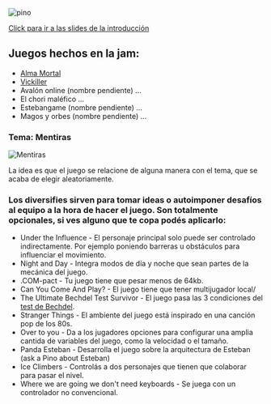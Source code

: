 
![pino](https://serving.photos.photobox.com/78606551901228bd06f5deb84c47f6325ff3f935c7fdd208e21ddea087fbf44ce80b768d.jpg)

[Click para ir a las slides de la introducción](https://docs.google.com/presentation/d/1JFGj-BjxMTW2AVsmwKmRKyb4asc6Zi0wSimKTdvS5U0/edit?usp=sharing)

## Juegos hechos en la jam:
- [Alma Mortal](https://github.com/alvare/gamejam-alma-mortal/)
- [Vickiller](https://docs.google.com/presentation/d/13woJWlaMpkjm6kqvS3msJSGFi-uZ9owZ-Bs0ff1K4wg/edit?usp=sharing)
- Avalón online (nombre pendiente)
...
- El chori maléfico
...
- Estebangame (nombre pendiente)
...
- Magos y orbes (nombre pendiente)
...

### Tema: Mentiras

![Mentiras](http://www.chozadigital.com/wp-content/uploads/2018/10/Pinocchio-Guillermo-del-Toro-ChozaDigital-1.jpg)

La idea es que el juego se relacione de alguna manera con el tema, que se acaba de elegir aleatoriamente.

### Los diversifies sirven para tomar ideas o autoimponer desafíos al equipo a la hora de hacer el juego. Son totalmente opcionales, si ves alguno que te copa podés aplicarlo:

- Under the Influence - El personaje principal solo puede ser controlado indirectamente. Por ejemplo poniendo barreras u obstáculos para influenciar el movimiento.
- Night and Day - Integra modos de día y noche que sean partes de la mecánica del juego.
- .COM-pact - Tu juego tiene que pesar menos de 64kb.
- Can You Come And Play? - El juego tiene que tener multijugador local/
- The Ultimate Bechdel Test Survivor - El juego pasa las 3 condiciones del [test de Bechdel](https://es.wikipedia.org/wiki/Test_de_Bechdel).
- Stranger Things - El ambiente del juego está inspirado en una canción pop de los 80s.
- Over to you - Da a los jugadores opciones para configurar una amplia cantida de variables del juego, como la velocidad o el tamaño.
- Panda Esteban - Desarrolla el juego sobre la arquitectura de Esteban (ask a Pino about Esteban)
- Ice Climbers - Controlás a dos personajes que tienen que colaborar para pasar el nivel.
- Where we are going we don't need keyboards - Se juega con un controlador no convencional.
